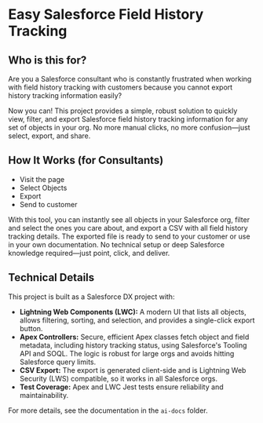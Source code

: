 # Easy Salesforce Field History Tracking

## Who is this for?

Are you a Salesforce consultant who is constantly frustrated when working with field history tracking with customers because you cannot export history tracking information easily?

Now you can! This project provides a simple, robust solution to quickly view, filter, and export Salesforce field history tracking information for any set of objects in your org. No more manual clicks, no more confusion—just select, export, and share.

## How It Works (for Consultants)

- Visit the page
- Select Objects
- Export
- Send to customer

With this tool, you can instantly see all objects in your Salesforce org, filter and select the ones you care about, and export a CSV with all field history tracking details. The exported file is ready to send to your customer or use in your own documentation. No technical setup or deep Salesforce knowledge required—just point, click, and deliver.

## Technical Details

This project is built as a Salesforce DX project with:

- **Lightning Web Components (LWC):** A modern UI that lists all objects, allows filtering, sorting, and selection, and provides a single-click export button.
- **Apex Controllers:** Secure, efficient Apex classes fetch object and field metadata, including history tracking status, using Salesforce's Tooling API and SOQL. The logic is robust for large orgs and avoids hitting Salesforce query limits.
- **CSV Export:** The export is generated client-side and is Lightning Web Security (LWS) compatible, so it works in all Salesforce orgs.
- **Test Coverage:** Apex and LWC Jest tests ensure reliability and maintainability.

For more details, see the documentation in the `ai-docs` folder.
